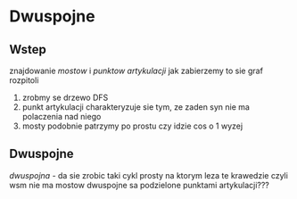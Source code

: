 # Dwuspojne

## Wstep 
znajdowanie *mostow* i *punktow artykulacji*
jak zabierzemy to sie graf rozpitoli

1. zrobmy se drzewo DFS
2. punkt artykulacji charakteryzuje sie tym, ze zaden syn nie ma polaczenia nad niego
3. mosty podobnie patrzymy po prostu czy idzie cos o 1 wyzej

## Dwuspojne
*dwuspojna* - da sie zrobic taki cykl prosty na ktorym leza te krawedzie czyli wsm nie ma mostow
dwuspojne sa podzielone punktami artykulacji???
